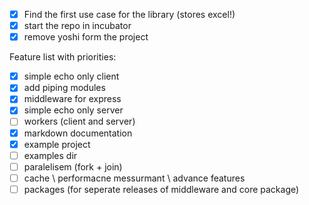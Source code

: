 - [x] Find the first use case for the library (stores excel!)
- [x] start the repo in incubator
- [x] remove yoshi form the project

Feature list with priorities:

- [x] simple echo only client
- [x] add piping modules
- [x] middleware for express
- [x] simple echo only server
- [ ] workers (client and server)
- [x] markdown documentation
- [x] example project
- [ ] examples dir
- [ ] paralelisem (fork + join)
- [ ] cache \ performacne messurmant \ advance features
- [ ] packages (for seperate releases of middleware and core package)
